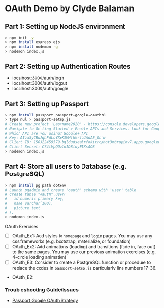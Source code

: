 # OAuth Demo by Clyde Balaman

## Part 1: Setting up NodeJS environment
```bash
> npm init -y
> npm install express ejs
> npm install nodemon -g
> nodemon index.js
```

## Part 2: Setting up Authentication Routes
* localhost:3000/auth/login
* localhost:3000/auth/logout
* localhost:3000/auth/google

## Part 3: Setting up Passport
```bash
> npm install passport passport-google-oauth20
> type nul > passport-setup.js
# Create new project 'Lastname2020' - https://console.developers.google.com/
# Navigate to Getting Started > Enable APIs and Services. Look for Google+ API then Enable and Create Credentials. See troubleshooting guide for some guidance.
# Which API are you using? Google+ API
# Key: AIzaSyCBuJqhFdLoYXeK3MHfWmrfoJAdAE_Onrw
# Client ID: 150322459579-bgldudsea3rfokitrcphot3mbrupiov7.apps.googleusercontent.com
# Client Secret: C74lVpQQa1oID8luyEIXsAO8
> nodemon index.js
```

## Part 4: Store all users to Database (e.g. PostgreSQL)
```bash
> npm install pg path dotenv
# Launch pgadmin and create 'oauth' schema with 'user' table
# create table "oauth".user(
# 	id numeric primary key,
# 	name varchar(100),
# 	picture text
# );
> nodemon index.js
```

OAuth Exercises
- [ ] OAuth_Ex1: Add styles to `homepage` and `login` pages. You may use any css frameworks (e.g. bootstrap, materialize, or foundation)
- [ ] OAuth_Ex2: Add animations (loading) and transitions (fade in, fade out) to the same pages. You may use our previous animation exercises (e.g. 4-circle loading animation)
- [ ] OAuth_E3: Consider to create a PostgreSQL function or procedure to replace the codes in `passport-setup.js` particularly line numbers 17-36.
* OAuth_E2: 

### Troubleshooting Guide/Issues
* [Passport Google OAuth Strategy](https://developerhandbook.com/passport.js/how-to-add-passportjs-google-oauth-strategy/)
